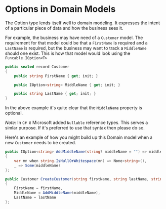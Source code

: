 # Options in Domain Models

The Option type lends itself well to domain modeling. It expresses the intent of a particular piece of data and how the business sees it.

For example, the business may have need of a `Customer` model. The requirement for that model could be that a `FirstName` is required and a `LastName` is required, but the business may want to track a `MiddleName` should one exist. This is how that model would look using the `Funcable.IOption<T>`

```csharp
public sealed record Customer
{
    public string FirstName { get; init; }

    public IOption<string> MiddleName { get; init; }

    public string LastName { get; init; }
}
```

In the above example it's quite clear that the `MiddleName` property is optional.

*Note:* In `C# 8` Microsoft added `Nullable` reference types. This serves a simlar purpose. If it's preferred to use that syntax then please do so.

Here's an example of how you might build up this Domain model when a new `Customer` needs to be created.
```csharp
public IOption<string> AddMiddleName(string? middleName = "") => middleName switch
{
    var mn when string.IsNullOrWhitespace(mn) => None<string>(),
    _ => Some(middleName)
};

public Customer CreateCustomer(string firstName, string lastName, string? middleName = "") => new()
{
    FirstName = firstName,
    MiddleName = AddMiddleName(middleName),
    LastName = lastName
};
```
